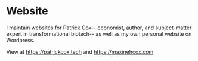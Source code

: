 # Website
I maintain websites for Patrick Cox-- economist, author, and subject-matter expert in transformational biotech-- as well as my own personal website on Wordpress.

View at https://patrickcox.tech and https://maxinehcox.com
